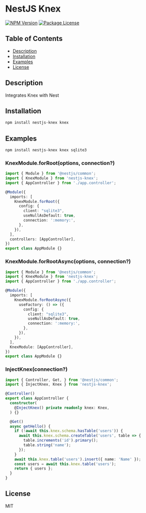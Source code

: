 # NestJS Knex

<a href="https://www.npmjs.com/package/nestjs-knex"><img src="https://img.shields.io/npm/v/nestjs-knex.svg" alt="NPM Version" /></a>
<a href="https://www.npmjs.com/package/nestjs-knex"><img src="https://img.shields.io/npm/l/nestjs-knex.svg" alt="Package License" /></a>

## Table of Contents

- [Description](#description)
- [Installation](#installation)
- [Examples](#examples)
- [License](#license)

## Description
Integrates Knex with Nest

## Installation

```bash
npm install nestjs-knex knex
```

## Examples
```bash
npm install nestjs-knex knex sqlite3
```

### KnexModule.forRoot(options, connection?)

```ts
import { Module } from '@nestjs/common';
import { KnexModule } from 'nestjs-knex';
import { AppController } from './app.controller';

@Module({
  imports: [
    KnexModule.forRoot({
      config: {
        client: "sqlite3",
        useNullAsDefault: true,
        connection: ':memory:',
      },
    }),
  ],
  controllers: [AppController],
})
export class AppModule {}
```

### KnexModule.forRootAsync(options, connection?)

```ts
import { Module } from '@nestjs/common';
import { KnexModule } from 'nestjs-knex';
import { AppController } from './app.controller';

@Module({
  imports: [
    KnexModule.forRootAsync({
      useFactory: () => ({
        config: {
          client: "sqlite3",
          useNullAsDefault: true,
          connection: ':memory:',
        },
      }),
    }),
  ],
  KnexModule: [AppController],
})
export class AppModule {}
```

### InjectKnex(connection?)

```ts
import { Controller, Get, } from '@nestjs/common';
import { InjectKnex, Knex } from 'nestjs-knex';

@Controller()
export class AppController {
  constructor(
    @InjectKnex() private readonly knex: Knex,
  ) {}

  @Get()
  async getHello() {
    if (!await this.knex.schema.hasTable('users')) {
      await this.knex.schema.createTable('users', table => {
        table.increments('id').primary();
        table.string('name');
      });
    }
    await this.knex.table('users').insert({ name: 'Name' });
    const users = await this.knex.table('users');
    return { users };
  }
}
```

## License

MIT
